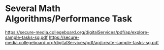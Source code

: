 # Several Math Algorithms/Performance Task

https://secure-media.collegeboard.org/digitalServices/pdf/ap/explore-sample-tasks-sg.pdf
https://secure-media.collegeboard.org/digitalServices/pdf/ap/create-sample-tasks-sg.pdf
